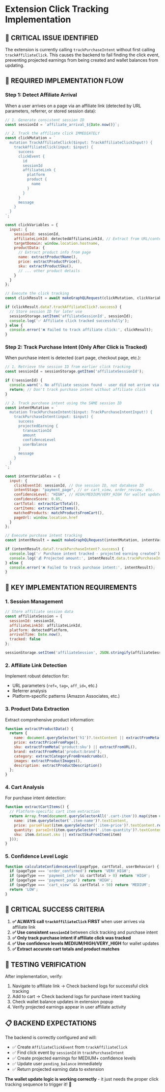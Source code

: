 # Extension Click Tracking Implementation

## 🎯 **CRITICAL ISSUE IDENTIFIED**

The extension is currently calling `trackPurchaseIntent` without first calling `trackAffiliateClick`. This causes the backend to fail finding the click event, preventing projected earnings from being created and wallet balances from updating.

## 🔄 **REQUIRED IMPLEMENTATION FLOW**

### **Step 1: Detect Affiliate Arrival**
When a user arrives on a page via an affiliate link (detected by URL parameters, referrer, or stored session data):

```javascript
// 1. Generate consistent session ID
const sessionId = `affiliate_arrival_${Date.now()}`;

// 2. Track the affiliate click IMMEDIATELY
const clickMutation = `
  mutation TrackAffiliateClick($input: TrackAffiliateClickInput!) {
    trackAffiliateClick(input: $input) {
      success
      clickEvent {
        id
        sessionId
        affiliateLink {
          platform
          product {
            name
          }
        }
      }
      message
    }
  }
`;

const clickVariables = {
  input: {
    sessionId: sessionId,
    affiliateLinkId: detectedAffiliateLinkId, // Extract from URL/context
    targetDomain: window.location.hostname,
    productData: {
      // Extract product info from page
      name: extractProductName(),
      price: extractProductPrice(),
      sku: extractProductSku(),
      // ... other product details
    }
  }
};

// Execute the click tracking
const clickResult = await makeGraphQLRequest(clickMutation, clickVariables);

if (clickResult.data?.trackAffiliateClick?.success) {
  // Store session ID for later use
  sessionStorage.setItem('affiliateSessionId', sessionId);
  console.log('✅ Affiliate click tracked successfully');
} else {
  console.error('❌ Failed to track affiliate click:', clickResult);
}
```

### **Step 2: Track Purchase Intent (Only After Click is Tracked)**
When purchase intent is detected (cart page, checkout page, etc.):

```javascript
// 1. Retrieve the session ID from earlier click tracking
const sessionId = sessionStorage.getItem('affiliateSessionId');

if (!sessionId) {
  console.warn('⚠️ No affiliate session found - user did not arrive via tracked affiliate link');
  return; // Don't track purchase intent without affiliate click
}

// 2. Track purchase intent using the SAME session ID
const intentMutation = `
  mutation TrackPurchaseIntent($input: TrackPurchaseIntentInput!) {
    trackPurchaseIntent(input: $input) {
      success
      projectedEarning {
        transactionId
        amount
        confidenceLevel
        userBalance
      }
      message
    }
  }
`;

const intentVariables = {
  input: {
    clickEventId: sessionId, // Use session ID, not database ID
    intentStage: "payment_page", // or cart_view, order_review, etc.
    confidenceLevel: "HIGH", // HIGH/MEDIUM/VERY_HIGH for wallet updates
    confidenceScore: 0.85,
    cartTotal: extractCartTotal(),
    cartItems: extractCartItems(),
    matchedProducts: matchProductsFromCart(),
    pageUrl: window.location.href
  }
};

// Execute purchase intent tracking
const intentResult = await makeGraphQLRequest(intentMutation, intentVariables);

if (intentResult.data?.trackPurchaseIntent?.success) {
  console.log('✅ Purchase intent tracked - projected earning created');
  console.log('💰 Projected amount:', intentResult.data.trackPurchaseIntent.projectedEarning.amount);
} else {
  console.error('❌ Failed to track purchase intent:', intentResult);
}
```

## 🔧 **KEY IMPLEMENTATION REQUIREMENTS**

### **1. Session Management**
```javascript
// Store affiliate session data
const affiliateSession = {
  sessionId: sessionId,
  affiliateLinkId: affiliateLinkId,
  platform: detectedPlatform,
  arrivalTime: Date.now(),
  tracked: false
};

sessionStorage.setItem('affiliateSession', JSON.stringify(affiliateSession));
```

### **2. Affiliate Link Detection**
Implement robust detection for:
- URL parameters (`ref=`, `tag=`, `aff_id=`, etc.)
- Referrer analysis
- Platform-specific patterns (Amazon Associates, etc.)

### **3. Product Data Extraction**
Extract comprehensive product information:
```javascript
function extractProductData() {
  return {
    name: document.querySelector('h1')?.textContent || extractFromMeta('product:name'),
    price: extractPriceFromPage(),
    sku: extractFromMeta('product:sku') || extractFromURL(),
    brand: extractFromMeta('product:brand'),
    category: extractCategoryFromBreadcrumbs(),
    images: extractProductImages(),
    description: extractProductDescription()
  };
}
```

### **4. Cart Analysis**
For purchase intent detection:
```javascript
function extractCartItems() {
  // Platform-specific cart item extraction
  return Array.from(document.querySelectorAll('.cart-item')).map(item => ({
    name: item.querySelector('.item-name')?.textContent,
    price: parseFloat(item.querySelector('.item-price')?.textContent.replace(/[^0-9.]/g, '')),
    quantity: parseInt(item.querySelector('.item-quantity')?.textContent),
    sku: item.dataset.sku || extractSkuFromItem(item)
  }));
}
```

### **5. Confidence Level Logic**
```javascript
function calculateConfidenceLevel(pageType, cartTotal, userBehavior) {
  if (pageType === 'order_confirmed') return 'VERY_HIGH';
  if (pageType === 'payment_info' && cartTotal > 0) return 'HIGH';
  if (pageType === 'payment_page') return 'HIGH';
  if (pageType === 'cart_view' && cartTotal > 50) return 'MEDIUM';
  return 'LOW';
}
```

## 🎯 **CRITICAL SUCCESS CRITERIA**

1. **✅ ALWAYS call `trackAffiliateClick` FIRST** when user arrives via affiliate link
2. **✅ Use consistent `sessionId`** between click tracking and purchase intent
3. **✅ Only track purchase intent if affiliate click was tracked**
4. **✅ Use confidence levels MEDIUM/HIGH/VERY_HIGH** for wallet updates
5. **✅ Extract accurate cart totals and product matches**

## 🔄 **TESTING VERIFICATION**

After implementation, verify:
1. Navigate to affiliate link → Check backend logs for successful click tracking
2. Add to cart → Check backend logs for purchase intent tracking
3. Check wallet balance updates in extension popup
4. Verify projected earnings appear in user affiliate activity

## 📋 **BACKEND EXPECTATIONS**

The backend is correctly configured and will:
- ✅ Create `AffiliateClickEvent` from `trackAffiliateClick`
- ✅ Find click event by `sessionId` in `trackPurchaseIntent`
- ✅ Create projected earnings for MEDIUM+ confidence levels
- ✅ Update user `pending_balance` immediately
- ✅ Return projected earning data to extension

**The wallet update logic is working correctly** - it just needs the proper click tracking sequence to trigger it! 🎯 